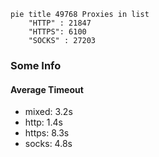 
```mermaid
pie title 49768 Proxies in list
    "HTTP" : 21847
    "HTTPS": 6100
    "SOCKS" : 27203
```

### Some Info
#### Average Timeout

- mixed: 3.2s
- http: 1.4s
- https: 8.3s
- socks: 4.8s